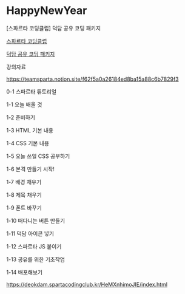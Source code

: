 # HappyNewYear
[스파르타 코딩클럽] 덕담 공유 코딩 패키지

[스파르타 코딩클럽](https://spartacodingclub.kr/)

[덕담 공유 코딩 패키지](https://spartacodingclub.kr/online/special/deokdam)

강의자료

https://teamsparta.notion.site/f62f5a0a26184ed8ba15a88c6b7829f3

0-1 스파르타 튜토리얼

1-1 오늘 배울 것

1-2 준비하기

1-3 HTML 기본 내용

1-4 CSS 기본 내용

1-5 오늘 쓰일 CSS 공부하기

1-6 본격 만들기 시작!

1-7 배경 채우기

1-8 제목 채우기

1-9 폰트 바꾸기

1-10 떠다니는 버튼 만들기

1-11 덕담 아이콘 넣기

1-12 스파르타 JS 붙이기

1-13 공유를 위한 기초작업

1-14 배포해보기

https://deokdam.spartacodingclub.kr/HeMXnhimoJIE/index.html

